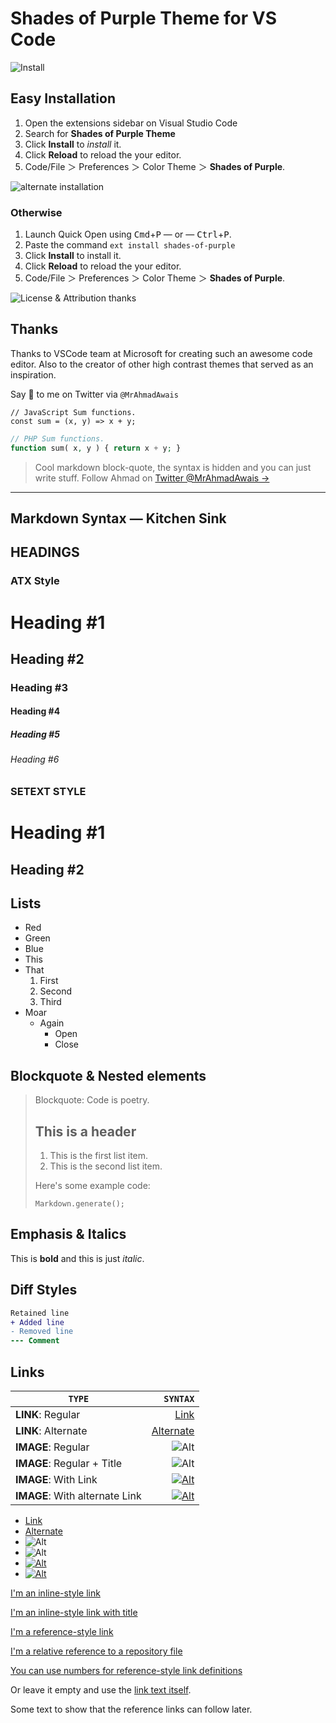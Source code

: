 # Shades of Purple Theme for VS Code

![Install](https://raw.githubusercontent.com/ahmadawais/shades-of-purple-vscode/master/images/2_video_demo.png)

## Easy Installation

1. Open the extensions sidebar on Visual Studio Code
2. Search for **Shades of Purple Theme**
3. Click **Install** to *install* it.
4. Click **Reload** to reload the your editor.
5. Code/File ＞ Preferences ＞ Color Theme ＞ **Shades of Purple**.

![alternate installation](https://raw.githubusercontent.com/ahmadawais/shades-of-purple-vscode/master/images/5_alternate_installation.png)

### Otherwise

1. Launch Quick Open using <kbd>Cmd</kbd>+<kbd>P</kbd> — or — <kbd>Ctrl</kbd>+<kbd>P</kbd>.
2. Paste the command `ext install shades-of-purple`
3. Click **Install** to install it.
4. Click **Reload** to reload the your editor.
5. Code/File ＞ Preferences ＞ Color Theme ＞ **Shades of Purple**.

![License & Attribution thanks](https://raw.githubusercontent.com/ahmadawais/shades-of-purple-vscode/master/images/12_license.png)

## Thanks

Thanks to VSCode team at Microsoft for creating such an awesome code editor. Also to the creator of other high contrast themes that served as an inspiration.

Say 👋 to me on Twitter via `@MrAhmadAwais`

```JS
// JavaScript Sum functions.
const sum = (x, y) => x + y;
```

```PHP
// PHP Sum functions.
function sum( x, y ) { return x + y; }
```

> Cool markdown block-quote, the syntax is hidden and you can just write stuff.
> Follow Ahmad on [Twitter @MrAhmadAwais →](https://twitter.com/MrAhmadAwais/)

---

## Markdown Syntax — Kitchen Sink

## HEADINGS

### ATX Style

# Heading #1

## Heading #2

### Heading #3

#### Heading #4

##### Heading #5

###### Heading #6

### SETEXT STYLE

Heading #1
==========

Heading #2
----------

## Lists

- Red
- Green
- Blue
- This
- That
  1. First
  2. Second
  3. Third
- Moar
  - Again
    - Open
    - Close

## Blockquote & Nested elements
> Blockquote: Code is poetry.
> ## This is a header
>
> 1. This is the first list item.
> 2. This is the second list item.
>
> Here's some example code:
>
>     Markdown.generate();

## Emphasis & Italics

This is **bold** and this is just *italic*.

## Diff Styles

```diff
Retained line
+ Added line
- Removed line
--- Comment
```

## Links

|             `TYPE`             |                         `SYNTAX`                          |
| ------------------------------ | --------------------------------------------------------: |
| **LINK**: Regular              |                                 [Link](https://awais.dev) |
| **LINK**: Alternate            |                                         [Alternate][link] |
| **IMAGE**: Regular             |                         ![Alt](https://awais.dev/sopicon) |
| **IMAGE**: Regular + Title     | ![Alt](https://awais.dev/sopicon "Shades of Purple icon") |
| **IMAGE**: With Link           |    [![Alt](https://awais.dev/sopicon)](https://awais.dev) |
| **IMAGE**: With alternate Link |                 [![Alt](https://awais.dev/sopicon)][link] |

- [Link](https://awais.dev)
- [Alternate][link]
- ![Alt](https://awais.dev/sopicon)
- ![Alt](https://awais.dev/sopicon "Shades of Purple icon")
- [![Alt](https://awais.dev/sopicon)](https://awais.dev)
- [![Alt](https://awais.dev/sopicon)][link]

[link]: https://awais.dev

[I'm an inline-style link](https://www.google.com)

[I'm an inline-style link with title](https://www.google.com "Google's Homepage")

[I'm a reference-style link][Arbitrary case-insensitive reference text]

[I'm a relative reference to a repository file](./JavaScript.js)

[You can use numbers for reference-style link definitions][1]

Or leave it empty and use the [link text itself].

Some text to show that the reference links can follow later.

[arbitrary case-insensitive reference text]: https://awais.dev
[1]: https://awais.dev
[link text itself]: https://awais.dev
